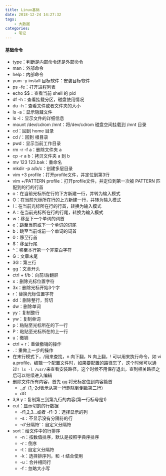 ```yaml
---
title: Linux基础
date: 2018-12-24 14:27:32
tags:
    - 大数据
categories:
    - 笔记
---
```


#### 基础命令

* type：判断是内部命令还是外部命令
* man：外部命令
* help：内部命令
* yum -y install 目标软件：安装目标软件
* ps -fe：打开进程列表
* echo $$：查看当前 shell 的 pid
* df -h：查看挂载分区，磁盘使用情况
* du -h：查看文件或者文件夹的大小
* ls -a：显示隐藏文件
* ls -l：显示文件的详细信息
* mount /dev/cdrom /mnt：将/dev/cdrom 磁盘空间挂载到 /mnt 目录
* cd：回到 home 目录
* cd /：回到 根目录
* pwd：显示当前工作目录
* rm -r -f a：删除文件夹 a 
* cp -r a b：拷贝文件夹 a 到 b
* mv 123 123.bak：重命名
* mkdir -p a/b/c：创建多层目录
* vim +3 profile：打开profile文件，并定位到第3行
* vim +/PATTERN profile：打开profile文件，并定位到第一次被 PATTERN 匹配到的行的行首
* o：在当前光标所在行的下方新建一行，并转为输入模式
* O：在当前光标所在行的上方新建一行，并转为输入模式
* I：在当前光标所在行的行首，转换为输入模式
* A：在当前光标所在行的行尾，转换为输入模式
* w：移至下一个单词的词首
* e：跳至当前或下一个单词的词尾
* b：跳至当前或前一个单词的词首
* 0：移至行首
* $：移至行尾
* ^：移至本行第一个非空白字符
* G：文章末尾
* 3G：第三行
* gg：文章开头
* ctrl + f/b：向前/后翻屏
* x：删除光标位置字符
* 3x：删除光标开始3个字
* r：替换光标位置字符
* dd：删除整行，剪切
* dw：删除单词
* yy：复制整行
* yw：复制单词
* p：粘贴至光标所在的下一行
* P：粘贴至光标所在的上一行
* u：撤销
* ctrl + r：重做撤销的操作
* .：重做上一步的操作
* 在末行模式下，/用来查找，n 向下翻，N 向上翻，! 可以用来执行命令，如 vi a.profile，编辑一个配置文件时，如果要配置的路径忘了，这个时候可以通过`! ls -l /usr/`来查看安装路径，这个时候不用保存退出，查到相关路径之后可以继续进入编辑
* 删除文件所有内容，首先 gg 将光标定位到内容篇首
    * .,$d（1,$-2d表示从第一行删除到倒数第二行）
    * dG
* 3,9 y：复制第三到第九行的内容(第一行标号是1)
* cut：显示切割的行数据
    * -f1,2,3...或者 -f1-3：选择显示的列
    * -s：不显示没有分隔符的行
    * -d'分隔符'：自定义分隔符
* sort：给文件中的行排序
    * -n：按数值排序，默认是按照字典序排序
    * -r：倒序
    * -t：自定义分隔符
    * -k：选择排序列，和 -t 结合使用
    * -u：合并相同行
    * -f：忽略大小写